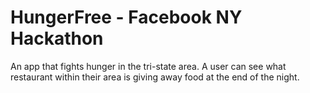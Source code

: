 # HungerFree - Facebook NY Hackathon
An app that fights hunger in the tri-state area. A user can see what restaurant within their area is giving away food at the end of the night.
